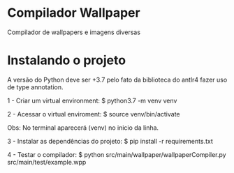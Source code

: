 # Compilador Wallpaper
Compilador de wallpapers e imagens diversas

# Instalando o projeto
A versão do Python deve ser +3.7 pelo fato da biblioteca do antlr4 fazer uso de type annotation.


1 - Criar um virtual environment: $ python3.7 -m venv venv

2 - Acessar o virtual enviroment: $ source venv/bin/activate

Obs: No terminal aparecerá (venv) no inicio da linha.

3 - Instalar as dependências do projeto: $ pip install -r requirements.txt 

4 - Testar o compilador: $ python src/main/wallpaper/wallpaperCompiler.py src/main/test/example.wpp